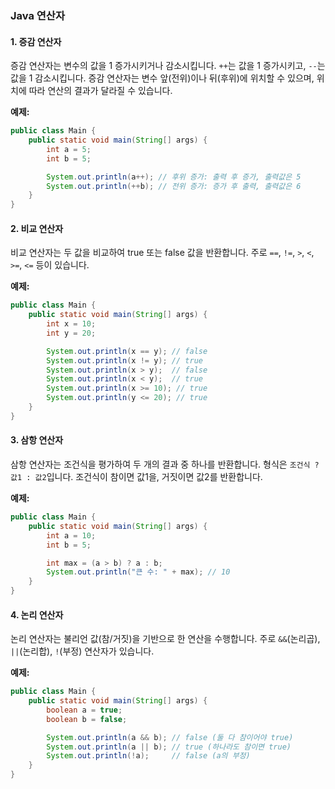 ### Java 연산자

#### 1. 증감 연산자
증감 연산자는 변수의 값을 1 증가시키거나 감소시킵니다. `++`는 값을 1 증가시키고, `--`는 값을 1 감소시킵니다. 증감 연산자는 변수 앞(전위)이나 뒤(후위)에 위치할 수 있으며, 위치에 따라 연산의 결과가 달라질 수 있습니다.

**예제:**
```java
public class Main {
    public static void main(String[] args) {
        int a = 5;
        int b = 5;

        System.out.println(a++); // 후위 증가: 출력 후 증가, 출력값은 5
        System.out.println(++b); // 전위 증가: 증가 후 출력, 출력값은 6
    }
}
```

#### 2. 비교 연산자
비교 연산자는 두 값을 비교하여 true 또는 false 값을 반환합니다. 주로 `==`, `!=`, `>`, `<`, `>=`, `<=` 등이 있습니다.

**예제:**
```java
public class Main {
    public static void main(String[] args) {
        int x = 10;
        int y = 20;

        System.out.println(x == y); // false
        System.out.println(x != y); // true
        System.out.println(x > y);  // false
        System.out.println(x < y);  // true
        System.out.println(x >= 10); // true
        System.out.println(y <= 20); // true
    }
}
```

#### 3. 삼항 연산자
삼항 연산자는 조건식을 평가하여 두 개의 결과 중 하나를 반환합니다. 형식은 `조건식 ? 값1 : 값2`입니다. 조건식이 참이면 값1을, 거짓이면 값2를 반환합니다.

**예제:**
```java
public class Main {
    public static void main(String[] args) {
        int a = 10;
        int b = 5;

        int max = (a > b) ? a : b;
        System.out.println("큰 수: " + max); // 10
    }
}
```

#### 4. 논리 연산자
논리 연산자는 불리언 값(참/거짓)을 기반으로 한 연산을 수행합니다. 주로 `&&`(논리곱), `||`(논리합), `!`(부정) 연산자가 있습니다.

**예제:**
```java
public class Main {
    public static void main(String[] args) {
        boolean a = true;
        boolean b = false;

        System.out.println(a && b); // false (둘 다 참이어야 true)
        System.out.println(a || b); // true (하나라도 참이면 true)
        System.out.println(!a);     // false (a의 부정)
    }
}
```

